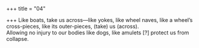 +++
title = "04"

+++
 Like boats, take us across—like yokes, like wheel naves, like a wheel’s  cross-pieces, like its outer-pieces, (take) us (across).  
Allowing no injury to our bodies like dogs, like amulets [?] protect us  from collapse.  